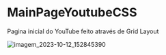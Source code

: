 # MainPageYoutubeCSS
Pagina inicial do YouTube feito através de Grid Layout

![imagem_2023-10-12_152845390](https://github.com/DominMFD/MainPageYoutubeCSS/assets/134434652/de2ee864-d79b-433d-adf7-f9da047d417e)
